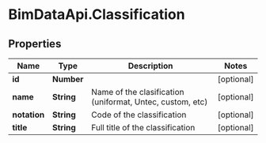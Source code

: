# BimDataApi.Classification

## Properties

Name | Type | Description | Notes
------------ | ------------- | ------------- | -------------
**id** | **Number** |  | [optional] 
**name** | **String** | Name of the clasification (uniformat, Untec, custom, etc) | [optional] 
**notation** | **String** | Code of the classification | [optional] 
**title** | **String** | Full title of the classification | [optional] 



